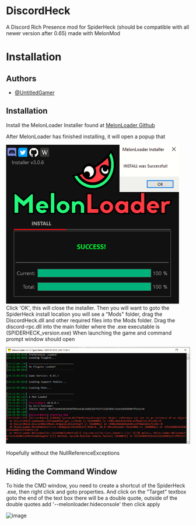 
# DiscordHeck

A Discord Rich Presence mod for SpiderHeck (should be compatible with all newer version after 0.65) made with MelonMod

# Installation




## Authors

- [@UntitledGamer](https://www.github.com/slavicman)

  
## Installation

Install the MelonLoader Installer found at [MelonLoader Github](https://github.com/LavaGang/MelonLoader/releases/)

After MelonLoader has finished installing, it will open a popup that 

![Installer Screenshot](https://github.com/SlavicMan/DiscordHeck/blob/default/installer.png?raw=true)
Click 'OK', this will close the installer. Then you will want to goto the SpiderHeck install location you will see a "Mods" folder, drag the DiscordHeck.dll and other required files into the Mods folder. Drag the discord-rpc.dll into the main folder where the .exe executable is (SPIDERHECK_version.exe)
When launching the game and command prompt window should open

![Command Prompt](https://github.com/SlavicMan/DiscordHeck/blob/default/installer1.png?raw=true)

Hopefully without the NullReferenceExceptions

## Hiding the Command Window

To hide the CMD window, you need to create a shortcut of the SpiderHeck .exe, then right click and goto properties. And click on the "Target" textbox goto the end of the text box there will be a double quote, outside of the double quotes add '--melonloader.hideconsole' then click apply

![image](https://user-images.githubusercontent.com/53848716/132327928-3ae6c0af-77e6-4206-b4cf-0a076bcccc30.png)

